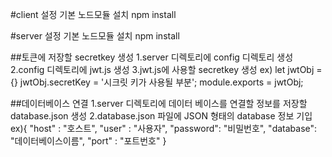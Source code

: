 #client 설정
기본 노드모듈 설치
npm install

#server 설정
기본 노드모듈 설치
npm install

##토큰에 저장할 secretkey 생성
1.server 디렉토리에 config 디렉토리 생성
2.config 디렉토리에 jwt.js 생성
3.jwt.js에 사용할 secretkey 생성
 ex) let jwtObj = {}
    jwtObj.secretKey = '시크릿 키가 사용될 부분';
    module.exports = jwtObj;

##데이터베이스 연결
1.server 디렉토리에 데이터 베이스를 연결할 정보를 저장할 database.json 생성
2.database.json 파일에  JSON 형태의 database 정보 기입
    ex){
    "host"    : "호스트",
    "user"    : "사용자",
    "password": "비밀번호",
    "database": "데이터베이스이름",
    "port"    : "포트번호"
}
